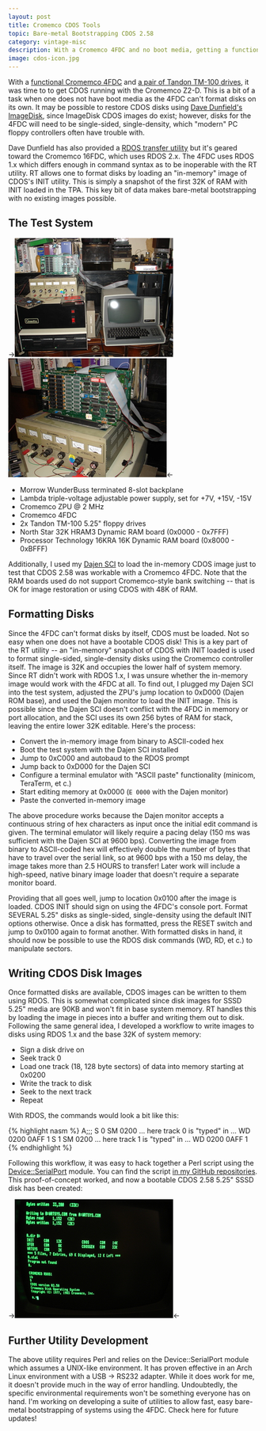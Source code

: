 ```yaml
---
layout: post
title: Cromemco CDOS Tools
topic: Bare-metal Bootstrapping CDOS 2.58
category: vintage-misc
description: With a Cromemco 4FDC and no boot media, getting a functional system was not entirely straightforward. Tools exist for bare-metal bootstrapping CDOS with a 16FDC, but they're incompatible with the 4FDC. Fortunately, there was enough existing work and experience in the area to hack together a solution!
image: cdos-icon.jpg
---
```


With a [functional Cromemco 4FDC](/2014/01/30/Cromemco-4FDC) and [a pair of Tandon TM-100 drives](/2013/01/11/5.25-Disk-Box), it was time to to get CDOS running with the Cromemco Z2-D. This is a bit of a task when one does not have boot media as the 4FDC can't format disks on its own. It may be possible to restore CDOS disks using [Dave Dunfield's ImageDisk](http://www.classiccmp.org/dunfield/img/index.htm), since ImageDisk CDOS images do exist; however, disks for the 4FDC will need to be single-sided, single-density, which "modern" PC floppy controllers often have trouble with.

Dave Dunfield has also provided a [RDOS transfer utility](http://www.classiccmp.org/dunfield/img/index.htm) but it's geared toward the Cromemco 16FDC, which uses RDOS 2.x. The 4FDC uses RDOS 1.x which differs enough in command syntax as to be inoperable with the RT utility. RT allows one to format disks by loading an "in-memory" image of CDOS's INIT utility. This is simply a snapshot of the first 32K of RAM with INIT loaded in the TPA. This key bit of data makes bare-metal bootstrapping with no existing images possible.

The Test System
---------------

->[![Test System](/images/vintage-misc/4fdc_utils/scaled/hacking.jpg)](/images/vintage-misc/4fdc_utils/hacking.jpg) [![Test System Closeup](/images/vintage-misc/4fdc_utils/scaled/test_system.jpg)](/images/vintage-misc/4fdc_utils/test_system.jpg)<-

- Morrow WunderBuss terminated 8-slot backplane
- Lambda triple-voltage adjustable power supply, set for +7V, +15V, -15V
- Cromemco ZPU @ 2 MHz
- Cromemco 4FDC
- 2x Tandon TM-100 5.25" floppy drives
- North Star 32K HRAM3 Dynamic RAM board (0x0000 - 0x7FFF)
- Processor Technology 16KRA 16K Dynamic RAM board (0x8000 - 0xBFFF)

Additionally, I used my [Dajen SCI](/2011/11/03/Dajen-SCI) to load the in-memory CDOS image just to test that CDOS 2.58 was workable with a Cromemco 4FDC. Note that the RAM boards used do not support Cromemco-style bank switching -- that is OK for image restoration or using CDOS with 48K of RAM.

Formatting Disks
----------------

Since the 4FDC can't format disks by itself, CDOS must be loaded. Not so easy when one does not have a bootable CDOS disk! This is a key part of the RT utility -- an "in-memory" snapshot of CDOS with INIT loaded is used to format single-sided, single-density disks using the Cromemco controller itself. The image is 32K and occupies the lower half of system memory. Since RT didn't work with RDOS 1.x, I was unsure whether the in-memory image would work with the 4FDC at all. To find out, I plugged my Dajen SCI into the test system, adjusted the ZPU's jump location to 0xD000 (Dajen ROM base), and used the Dajen monitor to load the INIT image. This is possible since the Dajen SCI doesn't conflict with the 4FDC in memory or port allocation, and the SCI uses its own 256 bytes of RAM for stack, leaving the entire lower 32K editable. Here's the process:

- Convert the in-memory image from binary to ASCII-coded hex
- Boot the test system with the Dajen SCI installed
- Jump to 0xC000 and autobaud to the RDOS prompt
- Jump back to 0xD000 for the Dajen SCI
- Configure a terminal emulator with "ASCII paste" functionality (minicom, TeraTerm, et c.)
- Start editing memory at 0x0000 (`E 0000` with the Dajen monitor)
- Paste the converted in-memory image

The above procedure works because the Dajen monitor accepts a continuous string of hex characters as input once the initial edit command is given. The terminal emulator will likely require a pacing delay (150 ms was sufficient with the Dajen SCI at 9600 bps). Converting the image from binary to ASCII-coded hex will effectively double the number of bytes that have to travel over the serial link, so at 9600 bps with a 150 ms delay, the image takes more than 2.5 HOURS to transfer! Later work will include a high-speed, native binary image loader that doesn't require a separate monitor board.

Providing that all goes well, jump to location 0x0100 after the image is loaded. CDOS INIT should sign on using the 4FDC's console port. Format SEVERAL 5.25" disks as single-sided, single-density using the default INIT options otherwise. Once a disk has formatted, press the RESET switch and jump to 0x0100 again to format another. With formatted disks in hand, it should now be possible to use the RDOS disk commands (WD, RD, et c.) to manipulate sectors.

Writing CDOS Disk Images
------------------------

Once formatted disks are available, CDOS images can be written to them using RDOS. This is somewhat complicated since disk images for SSSD 5.25" media are 90KB and won't fit in base system memory. RT handles this by loading the image in pieces into a buffer and writing them out to disk. Following the same general idea, I developed a workflow to write images to disks using RDOS 1.x and the base 32K of system memory:

- Sign a disk drive on
- Seek track 0
- Load one track (18, 128 byte sectors) of data into memory starting at 0x0200
- Write the track to disk
- Seek to the next track
- Repeat

With RDOS, the commands would look a bit like this:

{% highlight nasm %}
  A;;;
  S 0
  SM 0200
  ... here track 0 is "typed" in ...
  WD 0200 0AFF 1
  S 1
  SM 0200
  ... here track 1 is "typed" in ...
  WD 0200 0AFF 1
{% endhighlight %}

Following this workflow, it was easy to hack together a Perl script using the [Device::SerialPort](http://search.cpan.org/~cook/Device-SerialPort-1.04/SerialPort.pm) module. You can find the script [in my GitHub repositories](https://github.com/chapmajs/cromemco_utilities). This proof-of-concept worked, and now a bootable CDOS 2.58 5.25" SSSD disk has been created:

->[![CDOS 2.58 Booted](/images/vintage-misc/4fdc_utils/scaled/cdos.jpg)](/images/vintage-misc/4fdc_utils/cdos.jpg)<-

Further Utility Development
---------------------------

The above utility requires Perl and relies on the Device::SerialPort module which assumes a UNIX-like environment. It has proven effective in an Arch Linux environment with a USB -> RS232 adapter. While it does work for me, it doesn't provide much in the way of error handling. Undoubtedly, the specific environmental requirements won't be something everyone has on hand. I'm working on developing a suite of utilities to allow fast, easy bare-metal bootstrapping of systems using the 4FDC. Check here for future updates!
